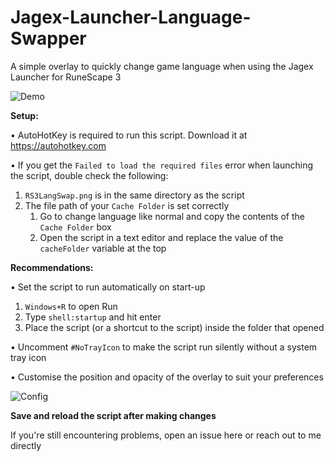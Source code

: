 # Jagex-Launcher-Language-Swapper
A simple overlay to quickly change game language when using the Jagex Launcher for RuneScape 3

![Demo](https://github.com/ViriusRS/Jagex-Launcher-Language-Swapper/assets/118407191/027d5740-d97e-4f65-9ede-5ce9c526856c)

**Setup:**

  • AutoHotKey is required to run this script. Download it at https://autohotkey.com

  • If you get the `Failed to load the required files` error when launching the script, double check the following:
  1. `RS3LangSwap.png` is in the same directory as the script
  2. The file path of your `Cache Folder` is set correctly
      1. Go to change language like normal and copy the contents of the `Cache Folder` box
      2. Open the script in a text editor and replace the value of the `cacheFolder` variable at the top

**Recommendations:**

  • Set the script to run automatically on start-up
  1. `Windows+R` to open Run
  2. Type `shell:startup` and hit enter
  3. Place the script (or a shortcut to the script) inside the folder that opened
    
  • Uncomment `#NoTrayIcon` to make the script run silently without a system tray icon

  • Customise the position and opacity of the overlay to suit your preferences

![Config](https://github.com/ViriusRS/Jagex-Launcher-Language-Swapper/assets/118407191/0cf13b19-3784-43a7-976d-b8ee129a25f2)

  **Save and reload the script after making changes**

If you're still encountering problems, open an issue here or reach out to me directly
